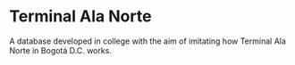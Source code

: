 # Terminal Ala Norte

A database developed in college with the aim of imitating how Terminal Ala Norte in Bogotá D.C. works.


